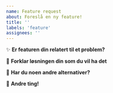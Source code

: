 ```yaml
---
name: Feature request
about: Foreslå en ny feature!
title: ''
labels: 'feature'
assignees: ''
---
```


:sparkles: **Er featuren din relatert til et problem?**
<!-- Mangler det noe viktig? Har du et problem? Forklar!-->

:dizzy: **Forklar løsningen din som du vil ha det**
<!-- Tegn gjerne ett lite bilde, eller forklar med bare ord! -->

:twisted_rightwards_arrows: **Har du noen andre alternativer?**
<!-- Finnes det andre løsninger som kan funke?-->

:speech_balloon: **Andre ting!**
<!-- Har du noe annet på hjerte? -->
